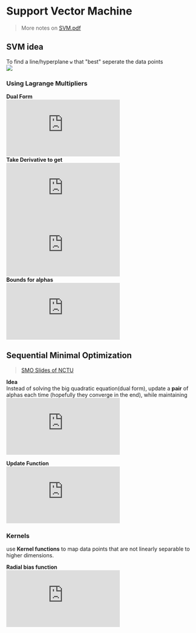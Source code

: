 # Support Vector Machine
> More notes on [SVM.pdf](https://github.com/JasonFengGit/ML-In-Action/blob/master/ch06/SVM.pdf)<br/>

## SVM idea
To find a line/hyperplane `w` that "best" seperate the data points<br/>
![](https://upload.wikimedia.org/wikipedia/commons/thumb/7/72/SVM_margin.png/350px-SVM_margin.png)

### Using Lagrange Multipliers
**Dual Form**<br/>
![](http://www.sciweavers.org/tex2img.php?eq=%7B%5Cdisplaystyle%20%7B%5Ctext%7Bmaximize%7D%7D%5C%2C%5C%2Cf%28%20%5Calpha%20%29%3D%5Csum%20_%7Bi%3D1%7D%5E%7Bm%7D%20%5Calpha_%7Bi%7D-%7B%5Cfrac%20%7B1%7D%7B2%7D%7D%5Csum%20_%7Bi%3D1%7D%5E%7Bm%7D%5Csum%20_%7Bj%3D1%7D%5E%7Bm%7Dy_%7Bi%7D%20%5Calpha_%7Bi%7Dy_%7Bj%7D%20%5Calpha_%7Bj%7DK_%7Bij%7D%2C%7D&bc=White&fc=Black&im=jpg&fs=12&ff=arev&edit=0)<br/>
**Take Derivative to get**<br/>
![](http://www.sciweavers.org/tex2img.php?eq=%5Csum%20_%7Bi%3D1%7D%5E%7Bm%7D%20%5Calpha_%7Bi%7Dy_%7Bi%7D%3D0&bc=White&fc=Black&im=jpg&fs=12&ff=arev&edit=0)<br/>
![w=\sum _{i=1}^{m} \alpha_{i}y_{i}x_{i}](http://www.sciweavers.org/tex2img.php?eq=w%3D%5Csum%20_%7Bi%3D1%7D%5E%7Bm%7D%20%5Calpha_%7Bi%7Dy_%7Bi%7Dx_%7Bi%7D&bc=White&fc=Black&im=jpg&fs=12&ff=arev&edit=0)<br/>
**Bounds for alphas**<br/>
![](http://www.sciweavers.org/tex2img.php?eq=0%20%20%5Cleq%20%20%5Calpha%20%5Cleq%20C&bc=White&fc=Black&im=jpg&fs=12&ff=arev&edit=0)

## Sequential Minimal Optimization
> [SMO Slides of NCTU](https://dsmilab.github.io/Yuh-Jye-Lee/assets/file/teaching/2017_machine_learning/SMO_algorithm.pdf)<br/>

**Idea**<br/> Instead of solving the big quadratic equation(dual form), update a **pair** of alphas each time (hopefully they converge in the end), while maintaining  ![](http://www.sciweavers.org/tex2img.php?eq=%5Csum%20_%7Bi%3D1%7D%5E%7Bm%7D%20%5Calpha_%7Bi%7Dy_%7Bi%7D%3D0&bc=White&fc=Black&im=jpg&fs=10&ff=arev&edit=0)<br/>

**Update Function**<br/>
![](http://www.sciweavers.org/tex2img.php?eq=%20%5Calpha_j%27%3D%20clip%28%5Calpha_j%2B%20%5Cfrac%7By_j%28E_j-E_i%29%7D%7B2K_%7Bij%7D-K_%7Bii%7D-K_%7Bjj%7D%7D%20%29&bc=White&fc=Black&im=jpg&fs=12&ff=arev&edit=0)

### Kernels<br/>
use **Kernel functions** to map data points that are not linearly separable to higher dimensions.

**Radial bias function**<br/>
![](http://www.sciweavers.org/tex2img.php?eq=K%28x%2C%20y%29%3Dexp%28%20%5Cfrac%7B-%20%5C%7C%20x-y%20%5C%7C%5E%7B2%7D%7D%7B2%20%5Csigma%20%5E%7B2%7D%20%7D%20%29&bc=White&fc=Black&im=jpg&fs=12&ff=arev&edit=0)
